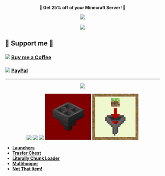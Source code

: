 <p align="center"><b>📢 Get 25% off of your Minecraft Server! 📢</b></p>
<p align="center">
  <img src="https://solar-digital.com/images/portfolio/120/thumb/bisect-hosting.gif" width="400">
</p>

<p align="center">
    <a href="https://url-shortener.curseforge.com/visbm" target="_blank">  
        <img src="https://github.com/user-attachments/assets/55cd0dd6-968f-4b4b-bb39-85fc05547f37" width="200"/>
    </a>
</p>

## 🗿 Support me 🧡

### ![](https://api.iconify.design/simple-icons:buymeacoffee.svg?color=%23ffe433) [Buy me a Coffee](https://buymeacoffee.com/tratteo)

### ![](https://api.iconify.design/logos:paypal.svg)  [PayPal](https://www.paypal.me/tratteo)

-----

<p align="center">
    <img src="https://github.com/trat-mods/.github/blob/main/assets/minecraft.svg" width="500"/>
</p>
  <p align="center">
    <img src="https://github.com/trat-mods/LiterallyChunkLoader/blob/main/icon.png" height="150" />
    <img src="https://github.com/trat-mods/LaunchersMod/blob/main/icon.png" width="150" />
    <img src="https://github.com/trat-mods/TransferChest/blob/main/icon.png" height="150" />
    <img src="https://github.com/trat-mods/Multihopper/blob/main/icon.png" height="150" />
    <img src="https://github.com/trat-mods/NotThatItem/blob/main/icon.png" height="150" />
  </p>

-   **[Launchers](https://github.com/trat-mods/LaunchersMod)**
-   **[Trasfer Chest](https://github.com/trat-mods/TransferChest)**
-   **[Literally Chunk Loader](https://github.com/trat-mods/LiterallyChunkLoader)**
-   **[Multihopper](https://github.com/trat-mods/Multihopper)**
-   **[Not That Item!](https://github.com/trat-mods/NotThatItem)**
